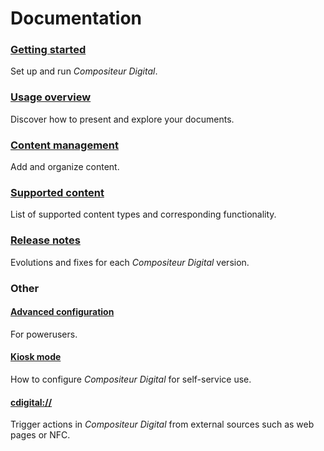 # Documentation

### [Getting started](gettingstarted.md)
Set up and run *Compositeur Digital*.

### [Usage overview](use.md)
Discover how to present and explore your documents.

### [Content management](manage_contents.md)
Add and organize content.

### [Supported content](content_types.md)
List of supported content types and corresponding functionality.

### [Release notes](version_history.md)
Evolutions and fixes for each *Compositeur Digital* version.

### Other

#### [Advanced configuration](config.md)
For powerusers.

#### [Kiosk mode](kiosk_mode.md)
How to configure *Compositeur Digital* for self-service use.

#### [cdigital://](cdigital_uri)
Trigger actions in *Compositeur Digital* from external sources such as web pages or NFC.

